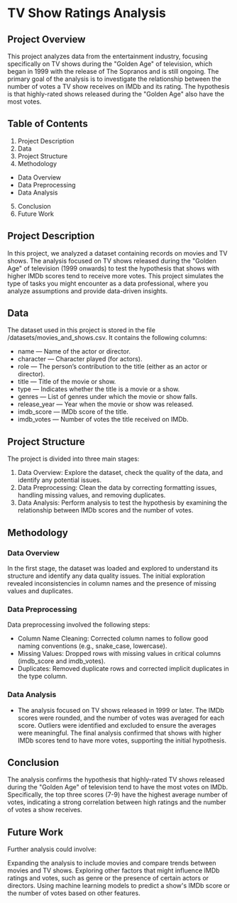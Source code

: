 # TV Show Ratings Analysis
## Project Overview
This project analyzes data from the entertainment industry, focusing specifically on TV shows during the "Golden Age" of television, which began in 1999 with the release of The Sopranos and is still ongoing. The primary goal of the analysis is to investigate the relationship between the number of votes a TV show receives on IMDb and its rating. The hypothesis is that highly-rated shows released during the "Golden Age" also have the most votes.

## Table of Contents
1. Project Description
2. Data
3. Project Structure
4. Methodology
  - Data Overview
  - Data Preprocessing
  - Data Analysis
5. Conclusion
6. Future Work

## Project Description
In this project, we analyzed a dataset containing records on movies and TV shows. The analysis focused on TV shows released during the "Golden Age" of television (1999 onwards) to test the hypothesis that shows with higher IMDb scores tend to receive more votes. This project simulates the type of tasks you might encounter as a data professional, where you analyze assumptions and provide data-driven insights.

## Data
The dataset used in this project is stored in the file /datasets/movies_and_shows.csv. It contains the following columns:

- name — Name of the actor or director.
- character — Character played (for actors).
- role — The person’s contribution to the title (either as an actor or director).
- title — Title of the movie or show.
- type — Indicates whether the title is a movie or a show.
- genres — List of genres under which the movie or show falls.
- release_year — Year when the movie or show was released.
- imdb_score — IMDb score of the title.
- imdb_votes — Number of votes the title received on IMDb.

## Project Structure
The project is divided into three main stages:

1. Data Overview: Explore the dataset, check the quality of the data, and identify any potential issues.
2. Data Preprocessing: Clean the data by correcting formatting issues, handling missing values, and removing duplicates.
3. Data Analysis: Perform analysis to test the hypothesis by examining the relationship between IMDb scores and the number of votes.

## Methodology
### Data Overview
In the first stage, the dataset was loaded and explored to understand its structure and identify any data quality issues. The initial exploration revealed inconsistencies in column names and the presence of missing values and duplicates.

### Data Preprocessing
Data preprocessing involved the following steps:

- Column Name Cleaning: Corrected column names to follow good naming conventions (e.g., snake_case, lowercase).
- Missing Values: Dropped rows with missing values in critical columns (imdb_score and imdb_votes).
- Duplicates: Removed duplicate rows and corrected implicit duplicates in the type column.

### Data Analysis
- The analysis focused on TV shows released in 1999 or later. The IMDb scores were rounded, and the number of votes was averaged for each score. Outliers were identified and excluded to ensure the averages were meaningful. The final analysis confirmed that shows with higher IMDb scores tend to have more votes, supporting the initial hypothesis.

## Conclusion
The analysis confirms the hypothesis that highly-rated TV shows released during the "Golden Age" of television tend to have the most votes on IMDb. Specifically, the top three scores (7-9) have the highest average number of votes, indicating a strong correlation between high ratings and the number of votes a show receives.

## Future Work
Further analysis could involve:

Expanding the analysis to include movies and compare trends between movies and TV shows.
Exploring other factors that might influence IMDb ratings and votes, such as genre or the presence of certain actors or directors.
Using machine learning models to predict a show's IMDb score or the number of votes based on other features.
